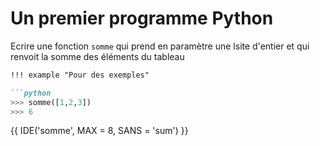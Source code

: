 # Un premier programme Python

Ecrire une fonction `somme` qui prend en paramètre une lsite d'entier et qui renvoit la somme des éléments du tableau

```markdown
!!! example "Pour des exemples"

```python
>>> somme([1,2,3])
>>> 6   
```


{{ IDE('somme', MAX = 8, SANS = 'sum') }}
